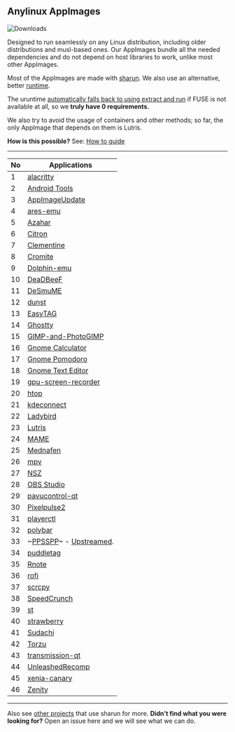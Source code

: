 ## **Anylinux AppImages**

![Downloads](https://img.shields.io/endpoint?url=https://cdn.jsdelivr.net/gh/pkgforge-dev/Anylinux-AppImages@main/.github/badge.json)

Designed to run seamlessly on any Linux distribution, including older distributions and musl-based ones. Our AppImages bundle all the needed dependencies and do not depend on host libraries to work, unlike most other AppImages.

Most of the AppImages are made with [sharun](https://github.com/VHSgunzo/sharun). We also use an alternative, better [runtime](https://github.com/VHSgunzo/uruntime).

The uruntime [automatically falls back to using extract and run](https://github.com/VHSgunzo/uruntime?tab=readme-ov-file#built-in-configuration) if FUSE is not available at all, so we **truly have 0 requirements.**

We also try to avoid the usage of containers and other methods; so far, the only AppImage that depends on them is Lutris.

**How is this possible?** See: [How to guide](https://github.com/pkgforge-dev/Anylinux-AppImages/blob/main/HOW-TO-MAKE-THESE.md)

---

| No  | Applications                                                                                                             |
| --- | ------------------------------------------------------------------------------------------------------------------------ |
| 1   | [alacritty](https://github.com/pkgforge-dev/alacritty-AppImage)                                                          |
| 2   | [Android Tools](https://github.com/pkgforge-dev/android-tools-AppImage)                                                  |
| 3   | [AppImageUpdate](https://github.com/pkgforge-dev/AppImageUpdate-Enhanced-Edition)                                        |
| 4   | [ares-emu](https://github.com/pkgforge-dev/ares-emu-appimage)                                                            |
| 5   | [Azahar](https://github.com/pkgforge-dev/Azahar-AppImage-Enhanced)                                                       |
| 6   | [Citron](https://github.com/pkgforge-dev/Citron-AppImage)                                                                |
| 7   | [Clementine](https://github.com/pkgforge-dev/Clementine-AppImage)                                                        |
| 8   | [Cromite](https://github.com/pkgforge-dev/Cromite-AppImage)                                                              |
| 9   | [Dolphin-emu](https://github.com/pkgforge-dev/Dolphin-emu-AppImage)                                                      |
| 10  | [DeaDBeeF](https://github.com/pkgforge-dev/DeaDBeeF-AppImage)                                                            |
| 11  | [DeSmuME](https://github.com/pkgforge-dev/DeSmuME-AppImage)                                                              |
| 12  | [dunst](https://github.com/pkgforge-dev/dunst-AppImage)                                                                  |
| 13  | [EasyTAG](https://github.com/pkgforge-dev/EasyTAG-AppImage)                                                              |
| 14  | [Ghostty](https://github.com/pkgforge-dev/ghostty-appimage)                                                              |
| 15  | [GIMP-and-PhotoGIMP](https://github.com/pkgforge-dev/GIMP-and-PhotoGIMP-AppImage)                                        |
| 16  | [Gnome Calculator](https://github.com/pkgforge-dev/Gnome-Calculator-AppImage)                                            |
| 17  | [Gnome Pomodoro](https://github.com/pkgforge-dev/gnome-pomodoro-appimage)                                                |
| 18  | [Gnome Text Editor](https://github.com/pkgforge-dev/Gnome-Text-Editor-AppImage)                                          |
| 19  | [gpu-screen-recorder](https://github.com/pkgforge-dev/gpu-screen-recorder-AppImage)                                      |
| 20  | [htop](https://github.com/pkgforge-dev/htop-AppImage)                                                                    |
| 21  | [kdeconnect](https://github.com/pkgforge-dev/kdeconnect-AppImage)                                                        |
| 22  | [Ladybird](https://github.com/pkgforge-dev/ladybird-appimage)                                                            |
| 23  | [Lutris](https://github.com/pkgforge-dev/Lutris-AppImage)                                                                |
| 24  | [MAME](https://github.com/pkgforge-dev/MAME-AppImage)                                                                    |
| 25  | [Mednafen](https://github.com/pkgforge-dev/mednafen-appimage)                                                            |
| 26  | [mpv](https://github.com/pkgforge-dev/mpv-AppImage)                                                                      |
| 27  | [NSZ](https://github.com/pkgforge-dev/NSZ-AppImage)                                                                      |
| 28  | [OBS Studio](https://github.com/pkgforge-dev/OBS-Studio-AppImage)                                                        |
| 29  | [pavucontrol-qt](https://github.com/pkgforge-dev/pavucontrol-qt-AppImage)                                                |
| 30  | [Pixelpulse2](https://github.com/pkgforge-dev/Pixelpulse2-AppImage)                                                      |
| 31  | [playerctl](https://github.com/pkgforge-dev/playerctl-AppImage)                                                          |
| 32  | [polybar](https://github.com/pkgforge-dev/polybar-AppImage)                                                              |
| 33  | ~[PPSSPP](https://github.com/pkgforge-dev/PPSSPP-AppImage)~ - [Upstreamed](https://github.com/hrydgard/ppsspp/releases). |
| 34  | [puddletag](https://github.com/pkgforge-dev/puddletag-AppImage)                                                          |
| 35  | [Rnote](https://github.com/pkgforge-dev/Rnote-AppImage)                                                                  |
| 36  | [rofi](https://github.com/pkgforge-dev/rofi-AppImage)                                                                    |
| 37  | [scrcpy](https://github.com/pkgforge-dev/scrcpy-AppImage)                                                                |
| 38  | [SpeedCrunch](https://github.com/pkgforge-dev/SpeedCrunch-AppImage)                                                      |
| 39  | [st](https://github.com/pkgforge-dev/st-AppImage)                                                                        |
| 40  | [strawberry](https://github.com/pkgforge-dev/strawberry-AppImage)                                                        |
| 41  | [Sudachi](https://github.com/pkgforge-dev/Sudachi-AppImage)                                                              |
| 42  | [Torzu](https://github.com/pkgforge-dev/Torzu-AppImage)                                                                  |
| 43  | [transmission-qt](https://github.com/pkgforge-dev/transmission-qt-AppImage)                                              |
| 44  | [UnleashedRecomp](https://github.com/pkgforge-dev/UnleashedRecomp-AppImage)                                              |
| 45  | [xenia-canary](https://github.com/pkgforge-dev/xenia-canary-AppImage)                                                    |
| 46  | [Zenity](https://github.com/pkgforge-dev/Zenity-GTK4-AppImage)                                                           |

---

Also see [other projects](https://github.com/VHSgunzo/sharun?tab=readme-ov-file#projects-that-use-sharun) that use sharun for more. **Didn't find what you were looking for?** Open an issue here and we will see what we can do.
